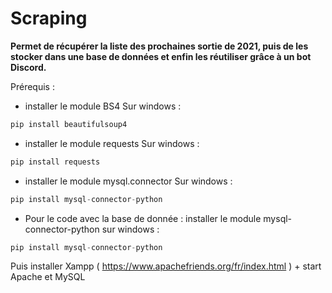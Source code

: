 # Scraping

**Permet de récupérer la liste des prochaines sortie de 2021, puis de les stocker dans une base de données et enfin les réutiliser grâce à un bot Discord.**

Prérequis : 
- installer le module BS4 Sur windows : 
```py
pip install beautifulsoup4
```
- installer le module requests Sur windows : 
```py
pip install requests
```
- installer le module mysql.connector Sur windows : 
```py
pip install mysql-connector-python
```
- Pour le code avec la base de donnée : installer le module mysql-connector-python sur windows : 
```py
pip install mysql-connector-python
```
Puis installer Xampp ( https://www.apachefriends.org/fr/index.html ) + start Apache et MySQL
 
